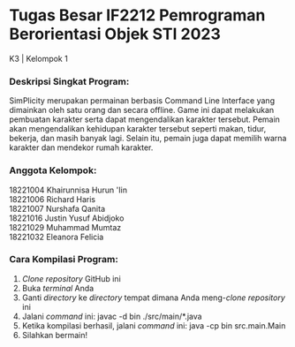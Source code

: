 # Tugas Besar IF2212 Pemrograman Berorientasi Objek STI 2023
K3 | Kelompok 1

### Deskripsi Singkat Program:
SimPlicity merupakan permainan berbasis Command Line Interface yang dimainkan oleh satu orang dan secara offline. Game ini dapat melakukan pembuatan karakter serta dapat mengendalikan karakter tersebut. Pemain akan mengendalikan kehidupan karakter tersebut seperti makan, tidur, bekerja, dan masih banyak lagi. Selain itu, pemain juga dapat memilih warna karakter dan mendekor rumah karakter.

### Anggota Kelompok:
18221004 Khairunnisa Hurun 'Iin  
18221006 Richard Haris  
18221007 Nurshafa Qanita  
18221016 Justin Yusuf Abidjoko  
18221029 Muhammad Mumtaz  
18221032 Eleanora Felicia 

### Cara Kompilasi Program:
  1. _Clone repository_ GitHub ini
  2. Buka _terminal_ Anda
  3. Ganti _directory_ ke _directory_ tempat dimana Anda meng-_clone repository_ ini 
  5. Jalani _command_ ini: javac -d bin ./src/main/*.java
  6. Ketika kompilasi berhasil, jalani _command_ ini: java -cp bin src.main.Main
  7. Silahkan bermain!
